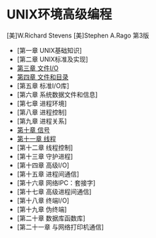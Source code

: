 # UNIX环境高级编程

[美]W.Richard Stevens [美]Stephen A.Rago 第3版

- [第一章 UNIX基础知识]
- [第二章 UNIX标准及实现]
- [第三章 文件I/O](chapter3.md)
- [第四章 文件和目录](chapter4.md)
- [第五章 标准I/O库]
- [第六章 系统数据文件和信息]
- [第七章 进程环境]
- [第八章 进程控制]
- [第九章 进程关系]
- [第十章 信号](chapter10.md)
- [第十一章 线程](chapter11.md)
- [第十二章 线程控制]
- [第十三章 守护进程]
- [第十四章 高级I/O]
- [第十五章 进程间通信]
- [第十六章 网络IPC：套接字]
- [第十七章 高级进程间通信]
- [第十八章 终端I/O]
- [第十九章 伪终端]
- [第二十章 数据库函数库]
- [第二十一章 与网络打印机通信]

